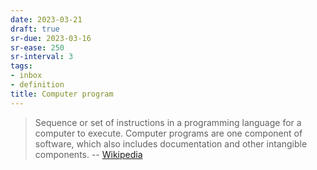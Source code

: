 ```yaml
---
date: 2023-03-21
draft: true
sr-due: 2023-03-16
sr-ease: 250
sr-interval: 3
tags:
- inbox
- definition
title: Computer program
---
```


> Sequence or set of instructions in a programming language for a computer to execute.
> Computer programs are one component of software, which also includes documentation and other intangible components.
> -- [Wikipedia](https://en.wikipedia.org/wiki/Computer_program)
